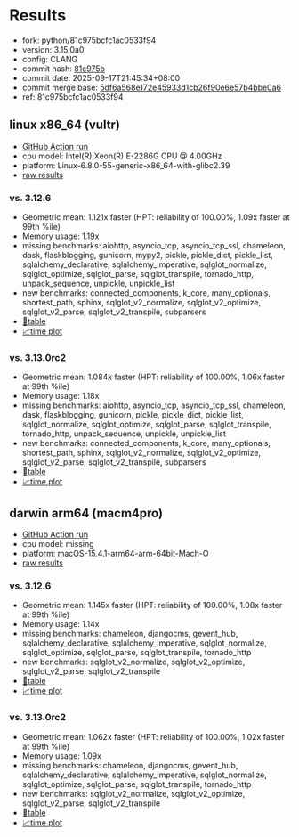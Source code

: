 # Results

- fork: python/81c975bcfc1ac0533f94
- version: 3.15.0a0
- config: CLANG
- commit hash: [81c975b](https://github.com/python/cpython/commit/81c975b)
- commit date: 2025-09-17T21:45:34+08:00
- commit merge base: [5df6a568e172e45933d1cb26f90e6e57b4bbe0a6](https://github.com/python/cpython/commit/5df6a568e172e45933d1cb26f90e6e57b4bbe0a6)
- ref: 81c975bcfc1ac0533f94

## linux x86_64 (vultr)

- [GitHub Action run](https://github.com/facebookexperimental/free-threading-benchmarking/actions/runs/17813555614)
- cpu model: Intel(R) Xeon(R) E-2286G CPU @ 4.00GHz
- platform: Linux-6.8.0-55-generic-x86_64-with-glibc2.39
- [raw results](bm-20250917-vultr-x86_64-python-81c975bcfc1ac0533f94-3.15.0a0-81c975b.json)

### vs. 3.12.6

- Geometric mean: 1.121x faster (HPT: reliability of 100.00%, 1.09x faster at 99th %ile)
- Memory usage: 1.19x
- missing benchmarks: aiohttp, asyncio_tcp, asyncio_tcp_ssl, chameleon, dask, flaskblogging, gunicorn, mypy2, pickle, pickle_dict, pickle_list, sqlalchemy_declarative, sqlalchemy_imperative, sqlglot_normalize, sqlglot_optimize, sqlglot_parse, sqlglot_transpile, tornado_http, unpack_sequence, unpickle, unpickle_list
- new benchmarks: connected_components, k_core, many_optionals, shortest_path, sphinx, sqlglot_v2_normalize, sqlglot_v2_optimize, sqlglot_v2_parse, sqlglot_v2_transpile, subparsers
- [📄table](bm-20250917-vultr-x86_64-python-81c975bcfc1ac0533f94-3.15.0a0-81c975b-vs-3.12.6.md)
- [📈time plot](bm-20250917-vultr-x86_64-python-81c975bcfc1ac0533f94-3.15.0a0-81c975b-vs-3.12.6.svg)

### vs. 3.13.0rc2

- Geometric mean: 1.084x faster (HPT: reliability of 100.00%, 1.06x faster at 99th %ile)
- Memory usage: 1.18x
- missing benchmarks: aiohttp, asyncio_tcp, asyncio_tcp_ssl, chameleon, dask, flaskblogging, gunicorn, pickle, pickle_dict, pickle_list, sqlglot_normalize, sqlglot_optimize, sqlglot_parse, sqlglot_transpile, tornado_http, unpack_sequence, unpickle, unpickle_list
- new benchmarks: connected_components, k_core, many_optionals, shortest_path, sphinx, sqlglot_v2_normalize, sqlglot_v2_optimize, sqlglot_v2_parse, sqlglot_v2_transpile, subparsers
- [📄table](bm-20250917-vultr-x86_64-python-81c975bcfc1ac0533f94-3.15.0a0-81c975b-vs-3.13.0rc2.md)
- [📈time plot](bm-20250917-vultr-x86_64-python-81c975bcfc1ac0533f94-3.15.0a0-81c975b-vs-3.13.0rc2.svg)

## darwin arm64 (macm4pro)

- [GitHub Action run](https://github.com/facebookexperimental/free-threading-benchmarking/actions/runs/17813555614)
- cpu model: missing
- platform: macOS-15.4.1-arm64-arm-64bit-Mach-O
- [raw results](bm-20250917-macm4pro-arm64-python-81c975bcfc1ac0533f94-3.15.0a0-81c975b.json)

### vs. 3.12.6

- Geometric mean: 1.145x faster (HPT: reliability of 100.00%, 1.08x faster at 99th %ile)
- Memory usage: 1.14x
- missing benchmarks: chameleon, djangocms, gevent_hub, sqlalchemy_declarative, sqlalchemy_imperative, sqlglot_normalize, sqlglot_optimize, sqlglot_parse, sqlglot_transpile, tornado_http
- new benchmarks: sqlglot_v2_normalize, sqlglot_v2_optimize, sqlglot_v2_parse, sqlglot_v2_transpile
- [📄table](bm-20250917-macm4pro-arm64-python-81c975bcfc1ac0533f94-3.15.0a0-81c975b-vs-3.12.6.md)
- [📈time plot](bm-20250917-macm4pro-arm64-python-81c975bcfc1ac0533f94-3.15.0a0-81c975b-vs-3.12.6.svg)

### vs. 3.13.0rc2

- Geometric mean: 1.062x faster (HPT: reliability of 100.00%, 1.02x faster at 99th %ile)
- Memory usage: 1.09x
- missing benchmarks: chameleon, djangocms, gevent_hub, sqlalchemy_declarative, sqlalchemy_imperative, sqlglot_normalize, sqlglot_optimize, sqlglot_parse, sqlglot_transpile, tornado_http
- new benchmarks: sqlglot_v2_normalize, sqlglot_v2_optimize, sqlglot_v2_parse, sqlglot_v2_transpile
- [📄table](bm-20250917-macm4pro-arm64-python-81c975bcfc1ac0533f94-3.15.0a0-81c975b-vs-3.13.0rc2.md)
- [📈time plot](bm-20250917-macm4pro-arm64-python-81c975bcfc1ac0533f94-3.15.0a0-81c975b-vs-3.13.0rc2.svg)

